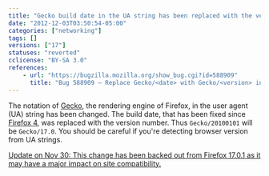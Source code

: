 ```yaml
---
title: "Gecko build date in the UA string has been replaced with the version number"
date: "2012-12-03T03:50:54-05:00"
categories: ["networking"]
tags: []
versions: ["17"]
statuses: "reverted"
cclicense: "BY-SA 3.0"
references:
    - url: "https://bugzilla.mozilla.org/show_bug.cgi?id=588909"
      title: "Bug 588909 – Replace Gecko/<date> with Gecko/<version> in UA string"
---
```

The notation of [Gecko](https://developer.mozilla.org/docs/Mozilla/Gecko), the rendering engine of Firefox, in the user agent (UA) string has been changed. The build date, that has been fixed since [Firefox 4](https://hacks.mozilla.org/2010/09/final-user-agent-string-for-firefox-4/), was replaced with the version number. Thus `Gecko/20100101` will be `Gecko/17.0`. You should be careful if you're detecting browser version from UA strings.

<ins datetime="2012-11-30">Update on Nov 30: [This change has been backed out from Firefox 17.0.1](https://bugzilla.mozilla.org/show_bug.cgi?id=815743) as it may have a major impact on site compatibility.</ins>
